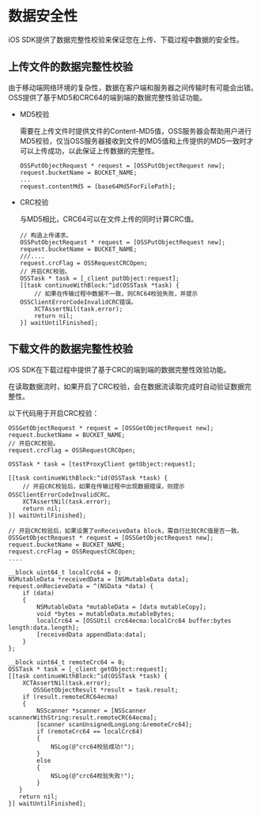 # 数据安全性

iOS SDK提供了数据完整性校验来保证您在上传、下载过程中数据的安全性。

## 上传文件的数据完整性校验

由于移动端网络环境的复杂性，数据在客户端和服务器之间传输时有可能会出错。OSS提供了基于MD5和CRC64的端到端的数据完整性验证功能。

-   MD5校验

    需要在上传文件时提供文件的Content-MD5值，OSS服务器会帮助用户进行MD5校验，仅当OSS服务器接收到文件的MD5值和上传提供的MD5一致时才可以上传成功，以此保证上传数据的完整性。

    ```
    OSSPutObjectRequest * request = [OSSPutObjectRequest new];
    request.bucketName = BUCKET_NAME;
    ...
    request.contentMd5 = [base64Md5ForFilePath];                    
    ```

-   CRC校验

    与MD5相比，CRC64可以在文件上传的同时计算CRC值。

    ```
    // 构造上传请求。
    OSSPutObjectRequest * request = [OSSPutObjectRequest new];
    request.bucketName = BUCKET_NAME;
    ///....
    request.crcFlag = OSSRequestCRCOpen;
    // 开启CRC校验。
    OSSTask * task = [_client putObject:request];
    [[task continueWithBlock:^id(OSSTask *task) {
        // 如果在传输过程中数据不一致，则CRC64校验失败，并提示OSSClientErrorCodeInvalidCRC错误。
        XCTAssertNil(task.error);
        return nil;
    }] waitUntilFinished];
    ```


## 下载文件的数据完整性校验

iOS SDK在下载过程中提供了基于CRC的端到端的数据完整性效验功能。

在读取数据流时，如果开启了CRC校验，会在数据流读取完成时自动验证数据完整性。

以下代码用于开启CRC校验：

```
OSSGetObjectRequest * request = [OSSGetObjectRequest new];
request.bucketName = BUCKET_NAME;
// 开启CRC校验。
request.crcFlag = OSSRequestCRCOpen;

OSSTask * task = [testProxyClient getObject:request];

[[task continueWithBlock:^id(OSSTask *task) {
    // 开启CRC校验后，如果在传输过程中出现数据错误，则提示OSSClientErrorCodeInvalidCRC。
    XCTAssertNil(task.error);
    return nil;
}] waitUntilFinished];

// 开启CRC校验后，如果设置了onReceiveData block，需自行比较CRC值是否一致。
OSSGetObjectRequest * request = [OSSGetObjectRequest new];
request.bucketName = BUCKET_NAME;
request.crcFlag = OSSRequestCRCOpen;
....
    
__block uint64_t localCrc64 = 0;    
NSMutableData *receivedData = [NSMutableData data];
request.onRecieveData = ^(NSData *data) {
    if (data)
    {
        NSMutableData *mutableData = [data mutableCopy];
        void *bytes = mutableData.mutableBytes;
        localCrc64 = [OSSUtil crc64ecma:localCrc64 buffer:bytes length:data.length];
        [receivedData appendData:data];
    }
};
    
__block uint64_t remoteCrc64 = 0;
OSSTask * task = [_client getObject:request];
[[task continueWithBlock:^id(OSSTask *task) {
    XCTAssertNil(task.error);
       OSSGetObjectResult *result = task.result;
    if (result.remoteCRC64ecma) 
    {
        NSScanner *scanner = [NSScanner scannerWithString:result.remoteCRC64ecma];
        [scanner scanUnsignedLongLong:&remoteCrc64];
        if (remoteCrc64 == localCrc64)
        {
            NSLog(@"crc64校验成功!");
        }
        else
        {
            NSLog(@"crc64校验失败!");
        }
   }
   return nil;
}] waitUntilFinished];            
```


